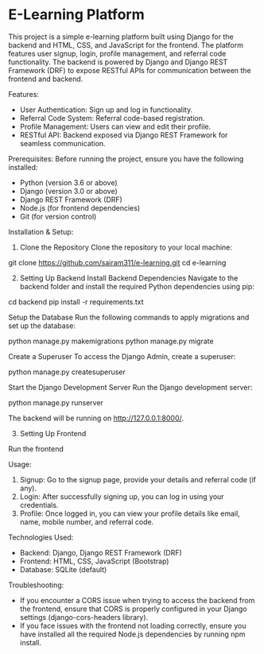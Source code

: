 # E-Learning Platform

This project is a simple e-learning platform built using Django for the backend and HTML, CSS, and JavaScript for the frontend. The platform features user signup, login, profile management, and referral code functionality. The backend is powered by Django and Django REST Framework (DRF) to expose RESTful APIs for communication between the frontend and backend.

Features:
- User Authentication: Sign up and log in functionality.
- Referral Code System: Referral code-based registration.
- Profile Management: Users can view and edit their profile.
- RESTful API: Backend exposed via Django REST Framework for seamless communication.

Prerequisites:
Before running the project, ensure you have the following installed:
- Python (version 3.6 or above)
- Django (version 3.0 or above)
- Django REST Framework (DRF)
- Node.js (for frontend dependencies)
- Git (for version control)

Installation & Setup:

1. Clone the Repository
Clone the repository to your local machine:

git clone https://github.com/sairam311/e-learning.git
cd e-learning

2. Setting Up Backend
Install Backend Dependencies
Navigate to the backend folder and install the required Python dependencies using pip:

cd backend
pip install -r requirements.txt

Setup the Database
Run the following commands to apply migrations and set up the database:

python manage.py makemigrations
python manage.py migrate

Create a Superuser
To access the Django Admin, create a superuser:

python manage.py createsuperuser

Start the Django Development Server
Run the Django development server:

python manage.py runserver

The backend will be running on http://127.0.0.1:8000/.

3. Setting Up Frontend

Run the frontend 

Usage:
1. Signup: Go to the signup page, provide your details and referral code (if any).
2. Login: After successfully signing up, you can log in using your credentials.
3. Profile: Once logged in, you can view your profile details like email, name, mobile number, and referral code.

Technologies Used:
- Backend: Django, Django REST Framework (DRF)
- Frontend: HTML, CSS, JavaScript (Bootstrap)
- Database: SQLite (default)

Troubleshooting:
- If you encounter a CORS issue when trying to access the backend from the frontend, ensure that CORS is properly configured in your Django settings (django-cors-headers library).
- If you face issues with the frontend not loading correctly, ensure you have installed all the required Node.js dependencies by running npm install.
